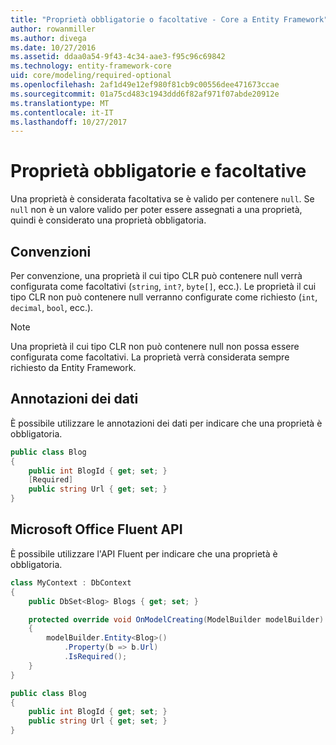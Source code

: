 ```yaml
---
title: "Proprietà obbligatorie o facoltative - Core a Entity Framework"
author: rowanmiller
ms.author: divega
ms.date: 10/27/2016
ms.assetid: ddaa0a54-9f43-4c34-aae3-f95c96c69842
ms.technology: entity-framework-core
uid: core/modeling/required-optional
ms.openlocfilehash: 2af1d49e12ef980f81cb9c00556dee471673ccae
ms.sourcegitcommit: 01a75cd483c1943ddd6f82af971f07abde20912e
ms.translationtype: MT
ms.contentlocale: it-IT
ms.lasthandoff: 10/27/2017
---
```

# <a name="required-and-optional-properties"></a>Proprietà obbligatorie e facoltative

Una proprietà è considerata facoltativa se è valido per contenere `null`. Se `null` non è un valore valido per poter essere assegnati a una proprietà, quindi è considerato una proprietà obbligatoria.

## <a name="conventions"></a>Convenzioni

Per convenzione, una proprietà il cui tipo CLR può contenere null verrà configurata come facoltativi (`string`, `int?`, `byte[]`, ecc.). Le proprietà il cui tipo CLR non può contenere null verranno configurate come richiesto (`int`, `decimal`, `bool`, ecc.).

> [!NOTE]  
> Una proprietà il cui tipo CLR non può contenere null non possa essere configurata come facoltativi. La proprietà verrà considerata sempre richiesto da Entity Framework.

## <a name="data-annotations"></a>Annotazioni dei dati

È possibile utilizzare le annotazioni dei dati per indicare che una proprietà è obbligatoria.

<!-- [!code-csharp[Main](samples/core/Modeling/DataAnnotations/Samples/Required.cs?highlight=4)] -->
``` csharp
public class Blog
{
    public int BlogId { get; set; }
    [Required]
    public string Url { get; set; }
}
```

## <a name="fluent-api"></a>Microsoft Office Fluent API

È possibile utilizzare l'API Fluent per indicare che una proprietà è obbligatoria.

<!-- [!code-csharp[Main](samples/core/Modeling/FluentAPI/Samples/Required.cs?highlight=7,8,9)] -->
``` csharp
class MyContext : DbContext
{
    public DbSet<Blog> Blogs { get; set; }

    protected override void OnModelCreating(ModelBuilder modelBuilder)
    {
        modelBuilder.Entity<Blog>()
            .Property(b => b.Url)
            .IsRequired();
    }
}

public class Blog
{
    public int BlogId { get; set; }
    public string Url { get; set; }
}
```
